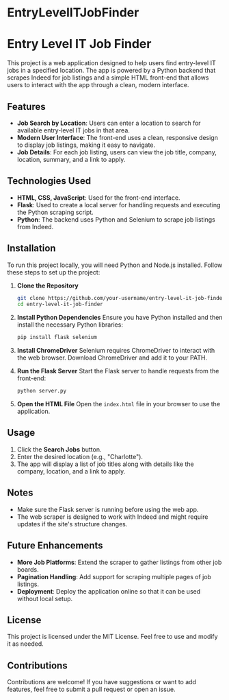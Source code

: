 # EntryLevelITJobFinder

# Entry Level IT Job Finder

This project is a web application designed to help users find entry-level IT jobs in a specified location. The app is powered by a Python backend that scrapes Indeed for job listings and a simple HTML front-end that allows users to interact with the app through a clean, modern interface.

## Features

- **Job Search by Location**: Users can enter a location to search for available entry-level IT jobs in that area.
- **Modern User Interface**: The front-end uses a clean, responsive design to display job listings, making it easy to navigate.
- **Job Details**: For each job listing, users can view the job title, company, location, summary, and a link to apply.

## Technologies Used

- **HTML, CSS, JavaScript**: Used for the front-end interface.
- **Flask**: Used to create a local server for handling requests and executing the Python scraping script.
- **Python**: The backend uses Python and Selenium to scrape job listings from Indeed.

## Installation

To run this project locally, you will need Python and Node.js installed. Follow these steps to set up the project:

1. **Clone the Repository**
   ```bash
   git clone https://github.com/your-username/entry-level-it-job-finder.git
   cd entry-level-it-job-finder
   ```

2. **Install Python Dependencies**
   Ensure you have Python installed and then install the necessary Python libraries:
   ```bash
   pip install flask selenium
   ```

3. **Install ChromeDriver**
   Selenium requires ChromeDriver to interact with the web browser. Download ChromeDriver and add it to your PATH.

4. **Run the Flask Server**
   Start the Flask server to handle requests from the front-end:
   ```bash
   python server.py
   ```

5. **Open the HTML File**
   Open the `index.html` file in your browser to use the application.

## Usage

1. Click the **Search Jobs** button.
2. Enter the desired location (e.g., "Charlotte").
3. The app will display a list of job titles along with details like the company, location, and a link to apply.

## Notes

- Make sure the Flask server is running before using the web app.
- The web scraper is designed to work with Indeed and might require updates if the site's structure changes.

## Future Enhancements

- **More Job Platforms**: Extend the scraper to gather listings from other job boards.
- **Pagination Handling**: Add support for scraping multiple pages of job listings.
- **Deployment**: Deploy the application online so that it can be used without local setup.

## License

This project is licensed under the MIT License. Feel free to use and modify it as needed.

## Contributions

Contributions are welcome! If you have suggestions or want to add features, feel free to submit a pull request or open an issue.


